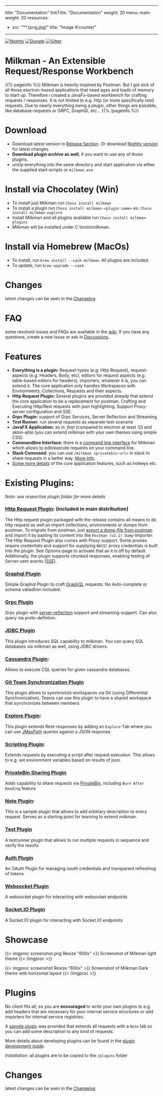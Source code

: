 
---
title: "Documentation"
linkTitle: "Documentation"
weight: 20
menu:
  main:
    weight: 20
resources:
- src: "**.{png,jpg}"
  title: "Image #:counter"
---

[![Nightly](https://github.com/warmuuh/milkman/workflows/Nightly/badge.svg?branch=master)](https://github.com/warmuuh/milkman/releases/tag/nightly)
[![Donate](https://liberapay.com/assets/widgets/donate.svg)](https://liberapay.com/warmuuh/donate)
[![Gitter](https://img.shields.io/gitter/room/nwjs/nw.js.svg)](https://gitter.im/milkman-project/community)

# Milkman - An Extensible Request/Response Workbench


{{% pageinfo %}}
Milkman is heavily inspired by Postman. But I got sick of all those electron-based applications that need ages and loads of memory to start up.
Therefore i created a JavaFx-based workbench for crafting requests / responses. It is not limited to e.g. http (or more specifically rest) requests. Due to nearly
everything being a plugin, other things are possible, like database-requests or GRPC, GraphQl, etc...
{{% /pageinfo %}}


# Download

 * Download latest version in [Release Section](https://github.com/warmuuh/milkman/releases). Or download [Nightly version](https://github.com/warmuuh/milkman/releases/tag/nightly) for latest changes.
 * **Download plugin archive as well**, if you want to use any of those plugins.
 * unzip everything into the same directory and start application via either the supplied start-scripts or `milkman.exe`

# Install via Chocolatey (Win)
 * To install just Milkman run `Choco install milkman`
 * To install a plugin run `Choco install milkman-<plugin name>` ex. `Choco install milkman-explore`
 * Install Milkman and all plugins available run `Choco install milkman-plugins` 
 * Milkman will be installed under C:\tools\milkman.

# Install via Homebrew (MacOs)
 * To install, run `brew install --cask milkman`. All plugins are included.
 * To update, run `brew upgrade --cask`

# Changes

latest changes can be seen in the [Changelog](https://github.com/warmuuh/milkman/blob/master/changelog.md)

# FAQ

some resolved issues and FAQs are available in the [wiki](https://github.com/warmuuh/milkman/wiki). If you have any questions, create a new Issue or ask in [Discussions](https://github.com/warmuuh/milkman/discussions).

# Features

 * **Everything is a plugin:** Request-types (e.g. Http Request), request-aspects (e.g. Headers, Body, etc), editors for request aspects (e.g. table-based editors for headers), importers, whatever it is, you can extend it. The core application only handles Workspaces with Environments, Collections, Requests and their aspects.
 * **Http Request Plugin:** Several plugins are provided already that extend the core application to be a replacement for postman. Crafting and Executing Http/Rest requests with json highlighting. Support Proxy-server configuration and SSE.
 * **Grpc Plugin:** support of Grpc Services, Server Reflection and Streaming
 * **Test Runner:** run several requests as separate test-scenario
 * **JavaFX Application:** as in: *fast* (compared to electron at least :D) and skinn-able (you can extend milkman with your own themes using simple CSS).
 * **Commandline Interface:** there is a [command line interface](plugins/cli) for Milkman which allows to edit/execute requests on your command line.
 * **Slack Command:** you can use `/milkman <privatebin-url>` in slack to share requests in a better way. [More Info](features/slack).
 * [Some more details](features/) of the core application features, such as hotkeys etc.
 
# Existing Plugins:

*Note: see respective plugin folder for more details*

### [Http Request Plugin](plugins/rest): (included in main distribution)
The Http request plugin packaged with the release contains all means to do http request as well as import collections, environments or dumps from postman.
To migrate from postman, just [export a dump-file from postman](https://learning.getpostman.com/docs/postman/collections/data_formats/#data-dumps) and import it by pasting its content into the `Postman (v2.1) Dump`-Importer.
The Http Request Plugin also comes with Proxy-support. Some proxies require credentials and support for supplying `BASIC` proxy credentials is built into the plugin. See Options-page to activate that as it is off by default.
Additionally, the plugin supports chunked responses, enabling testing of Server-sent events ([SSE](https://en.wikipedia.org/wiki/Server-sent_events)).


### [Graphql Plugin](plugins/graphql)
Simple Graphql Plugin to craft  [GraphQL](https://graphql.org/) requests. No Auto-complete or schema valiadtion included.

### [Grpc Plugin](plugins/grpc)
Grpc plugin with [server-reflection](https://github.com/grpc/grpc/blob/master/doc/server-reflection.md) support and streaming-support. Can also query via proto-defintion.

### [JDBC Plugin](plugins/jdbc)
This plugin introduces SQL capability to milkman. You can query SQL databases via milkman as well, using JDBC drivers.

### [Cassandra Plugin](plugins/cassandra):
Allows to execute CQL queries for given cassandra databases.

### [Git Team Synchronization Plugin](plugins/sync-git)
This plugin allows to synchronize workspaces via Git (using Differential Synchronization). Teams can use this plugin to have a shared workspace that synchronizes between members.

### [Explore Plugin](plugins/explore):
This plugin extends Rest-responses by adding an `Explore`-Tab where you can use [JMesPath](http://jmespath.org/) queries against a JSON response.

### [Scripting Plugin](plugins/scripting):
Extends requests by executing a script after request execution. This allows to e.g. set environment variables based on results of json.

### [PrivateBin Sharing Plugin](plugins/privatebin)
Adds capability to share requests via [PrivateBin](http://PrivateBin.net), including `Burn After Reading` feature

### [Note Plugin](plugins/note):
This is a sample plugin that allows to add arbitrary description to every request. Serves as a starting point for learning to extend milkman.

### [Test Plugin](plugins/test)
A testrunner plugin that allows to run multiple requests in sequence and verify the results

### [Auth Plugin](plugins/auth)
An OAuth Plugin for managing oauth credentials and transparent refreshing of tokens

### [Websocket Plugin](plugins/ws)
A websocket plugin for interacting with websocket endpoints

### [Socket.IO Plugin](plugins/sio)
A Socket.IO plugin for interacting with Socket.IO endpoints


# Showcase

{{< imgproc screenshot.png Resize "600x" >}}
Screenshot of Milkman light theme
{{< /imgproc >}}

{{< imgproc screenshot Resize "600x" >}}
Screenshot of Milkman Dark theme with horizontal layout
{{< /imgproc >}}

# Plugins

No client fits all, so you are **encouraged** to write your own plugins to e.g. add headers that are necessary for your internal service structures or add importers for internal service registries.

A [sample plugin](https://github.com/warmuuh/milkman/tree/master/milkman-note) was provided that extends all requests with a `Note` tab so you can add some description to any kind of requests.

More details about developing plugins can be found in the [plugin development guide](/docs/plugin-development.md).

*Installation:* all plugins are to be copied to the `/plugins` folder

# Changes

latest changes can be seen in the [Changelog](https://github.com/warmuuh/milkman/blob/master/changelog.md)
